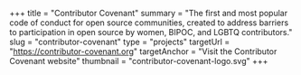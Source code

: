 +++
title = "Contributor Covenant"
summary = "The first and most popular code of conduct for open source communities, created to address barriers to participation in open source by women, BIPOC, and LGBTQ contributors."
slug = "contributor-covenant"
type = "projects"
targetUrl = "https://contributor-covenant.org"
targetAnchor = "Visit the Contributor Covenant website"
thumbnail = "contributor-covenant-logo.svg"
+++
